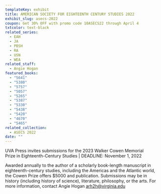 ```yaml
---
templateKey: exhibit
title: AMERICAN SOCIETY FOR EIGHTEENTH CENTURY STUDIES 2022
exhibit_slug: asecs-2022
coupon: Get 30% OFF with promo code 10ASECS22 through April 4
txtcolor: text-black
related_series:
  - EAH
  - JA
  - PBSH
  - RA
  - USN
  - WEA
related_staff:
  - Angie Hogan
featured_books:
  - "5641"
  - "5380"
  - "5757"
  - "5057"
  - "5265"
  - "5387"
  - "5330"
  - "5438"
  - "5420"
  - "4670"
  - "5465"
related_collection:
  - ASECS 2022
date: ""
---
```

UVA Press invites submissions for the 2023 Walker Cowen Memorial Prize in Eighteenth-Century Studies | DEADLINE: November 1, 2022

Awarded annually to the author of a scholarly book-length manuscript in eighteenth-century studies, including the Americas and the Atlantic world, the Cowen Prize offers $5000 and publication. Submissions may be in history (including history of science), literature, philosophy, or the arts. For more information, contact Angie Hogan [arh2h@virginia.edu](mailto:arh2h@virginia.edu)